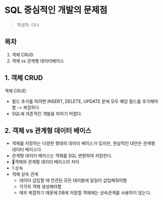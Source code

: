 # SQL 중심적인 개발의 문제점
> 작성자: 다나

## 목차
1. 객체 CRUD
2. 객체 vs 관계형 데이터베이스

## 1. 객체 CRUD
객체 CRUD 
- 필드 추가를 하려면 INSERT, DELETE, UPDATE 문에 모두 해당 필드를 추가해야함 -> 복잡하다
- SQL에 의존적인 개발을 피하기 어렵다.

## 2. 객체 vs 관계형 데이터 베이스
- 객체를 저장하는 다양한 형태의 데이터 베이스가 있지만, 현실적인 대안은 관계형 데이터 베이스다.
- 관계형 데이터 베이스는 객체를 SQL 변환하여 저장한다.
- 객체와 관계형 데이터 베이스의 차이
- 1.상속
- 객체 상속 관계
    - 데이터 삽입할 때 연관된 모든 테이블에 일일이 삽입해줘야함
    - 각각의 객체 생성해야함
    - 매우 복잡하기 때문에 DB에 저장할 객체에는 상속관계를 사용하지 않는다.

